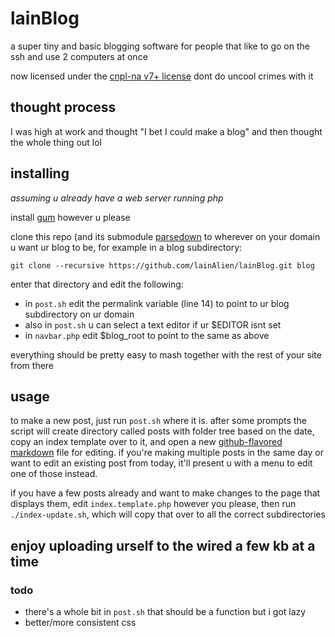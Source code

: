 # lainBlog
a super tiny and basic blogging software for people that like to go on the ssh and use 2 computers at once

now licensed under the [cnpl-na v7+ license](https://git.pixie.town/thufie/npl-builder/src/branch/main/cnpl-na.md) dont do uncool crimes with it

## thought process
I was high at work and thought "I bet I could make a blog" and then thought the whole thing out lol

## installing
*assuming u already have a web server running php*

install [gum](https://github.com/charmbracelet/gum) however u please

clone this repo (and its submodule [parsedown](https://github.com/erusev/parsedown) to wherever on your domain u want ur blog to be, for example in a blog subdirectory:
```
git clone --recursive https://github.com/lainAlien/lainBlog.git blog
```
enter that directory and edit the following:
* in `post.sh` edit the permalink variable (line 14) to point to ur blog subdirectory on ur domain
* also in `post.sh` u can select a text editor if ur $EDITOR isnt set
* in `navbar.php` edit $blog_root to point to the same as above

everything should be pretty easy to mash together with the rest of your site from there

## usage
to make a new post, just run `post.sh` where it is. after some prompts the script will create directory called posts with folder tree based on the date, copy an index template over to it, and open a new [github-flavored markdown](https://docs.github.com/en/get-started/writing-on-github/getting-started-with-writing-and-formatting-on-github/basic-writing-and-formatting-syntax) file for editing. if you're making multiple posts in the same day or want to edit an existing post from today, it'll present u with a menu to edit one of those instead.

if you have a few posts already and want to make changes to the page that displays them, edit `index.template.php` however you please, then run `./index-update.sh`, which will copy that over to all the correct subdirectories

## enjoy uploading urself to the wired a few kb at a time

### todo
* there's a whole bit in `post.sh` that should be a function but i got lazy
* better/more consistent css
